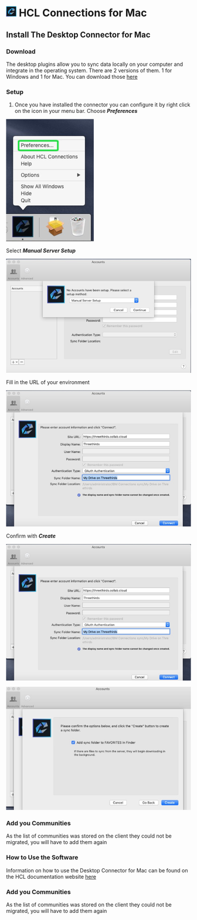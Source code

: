 # <img src="/assets/images/HCL_Connection_Master.png" alt="ConnectionsLogo" height="28" /> HCL Connections for Mac

## Install The Desktop Connector for Mac

### Download

The desktop plugins allow you to sync data locally on your computer and integrate in the operating system. There are 2 versions of them. 1 for Windows and 1 for Mac. You can download those [here](https://docs.collab.cloud/help/downloads/)

### Setup

1. Once you have installed the connector you can configure it by right click on the icon in your menu bar. Choose **_Preferences_**

![install](../assets/images/screen-shots/mail/macplugin2.jpg)

Select **_Manual Server Setup_**

![install](../assets/images/screen-shots/mail/macplugin3.jpg)

Fill in the URL of your environment

![install](../assets/images/screen-shots/mail/macplugin4.jpg)

Confirm with **_Create_**

![install](../assets/images/screen-shots/mail/macplugin4.jpg)

![install](../assets/images/screen-shots/mail/macplugin5.jpg)

### Add you Communities

As the list of communities was stored on the client they could not be migrated, you will have to add them again

### How to Use the Software

Information on how to use the Desktop Connector for Mac can be found on the HCL documentation website [here](https://help.hcltechsw.com/connections/v65/connectors/enduser/mac_desktop_plugin_filesync_gs2_2.html)

### Add you Communities

As the list of communities was stored on the client they could not be migrated, you will have to add them again
